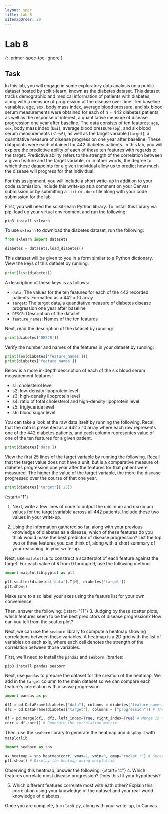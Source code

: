 ```yaml
---
layout: spec
title: Lab 8
sitemapOrder: 20
---
```


Lab 8
==========================
{: .primer-spec-toc-ignore }


## Task
In this lab, you will engage in some exploratory data analysis on a public dataset hosted by scikit-learn, known as the diabetes dataset. This dataset tracks demographic and medical information of patients with diabetes, along with a measure of progression of the disease over time. Ten baseline variables, age, sex, body mass index, average blood pressure, and six blood serum measurements were obtained for each of n = 442 diabetes patients, as well as the response of interest, a quantitative measure of disease progression one year after baseline. The data consists of ten features: `age`, `sex`, body mass index (`bmi`), average blood pressure (`bp`), and six blood serum measurements (`s1`-`s6`), as well as the target variable (`target`), a quantitative measure of disease progression one year after baseline. These datapoints were each obtained for 442 diabetes patients. In this lab, you will explore the predictive ability of each of these ten features with regards to the target. Predictive ability refers to the strength of the correlation between a given feature and the target variable, or in other words, the degree to which these datapoints for a given individual allow us to predict how much the disease will progress for that individual.

For this assignment, you will include a short write-up in addition to your code submission. Include this write-up as a comment on your Canvas submission or by submitting a `.txt` or `.docx` file along with your code submission for the lab.

First, you will need the scikit-learn Python library. To install this library via pip, load up your virtual environment and run the following:

```console
pip3 install sklearn
```

To use `sklearn` to download the diabetes dataset, run the following:

```python
from sklearn import datasets

diabetes = datasets.load_diabetes()
```

This dataset will be given to you in a form similar to a Python dictionary. View the keys of this dataset by running:

```python
print(list(diabetes))
```

A description of these keys is as follows:

* `data`: The values for the ten features for each of the 442 recorded patients. Formatted as a 442 x 10 array
* `target`: The target data, a quantitative measure of diabetes disease progression one year after baseline
* `DESCR`: Description of the dataset
* `feature_names`: Names of the ten features

Next, read the description of the dataset by running:
```python
print(diabetes['DESCR'])
```

Verify the number and names of the features in your dataset by running:
```python
print(len(diabetes['feature_names']))
print(diabetes['feature_names'])
```

Below is a more in-depth description of each of the six blood serum measurement features:

* s1: cholesterol level
* s2: low-density lipoprotein level
* s3: high-density lipoprotein level
* s4: ratio of total cholesterol and high-density lipoprotein level
* s5: triglyceride level
* s6: blood sugar level

You can take a look at the raw data itself by running the following. Recall that the data is presented as a 442 x 10 array where each row represents one of the 442 diabetes patients, and each column representes value of one of the ten features for a given patient.
```python
print(diabetes['data'])
```

View the first 25 lines of the target variable by running the following. Recall that the target value does not have a unit, but is a comparative measure of diabetes progression one year after the features for that patient were measured. The higher the value of the target variable, the more the disease progressed over the course of that one year.
```python
print(diabetes['target'][:25])
```
{:start="1"}
1. Next, write a few lines of code to output the minimum and maximum values for the target variable across all 442 patients. Include these two values in your write-up.

2. Using the information gathered so far, along with your previous knowledge of diabetes as a disease, which of these features do you think would make the best predictor of disease progression? List the top two or three features you can think of, along with a short summary of your reasoning, in your write-up.

Next, use `matplotlib` to construct a scatterplot of each feature against the target. For each value of `N` from 0 through 9, use the following method:

```python
import matplotlib.pyplot as plt

plt.scatter(diabetes['data'].T[N], diabetes['target'])
plt.show()
```

Make sure to also label your axes using the feature list for your own convenience. 

Then, answer the following:
{:start="11"}
3. Judging by these scatter plots, which features seem to be the best predictors of disease progression? How can you tell from the scatterplot?

Next, we can use the `seaborn` library to compute a heatmap showing correlations between these variables. A heatmap is a 2D grid with the list of variables on each axis, where each cell denotes the strength of the correlation between those variables.

First, we'll need to install the `pandas` and `seaborn` libraries:
```console
pip3 install pandas seaborn
```

Next, use `pandas` to prepare the dataset for the creation of the heatmap. We add in the `target` column to the main dataset so we can compare each feature's correlation with disease progression.
```python
import pandas as pd

df1 = pd.DataFrame(diabetes["data"], columns = diabetes['feature_names']) # The ten features
df2 = pd.DataFrame(diabetes["target"], columns = ["progression"]) # The target variable (progression)

df = pd.merge(df1, df2, left_index=True, right_index=True) # Merge in the target column
corr = df.corr() # Generate the correlation matrix
```

Then, use the `seaborn` library to generate the heatmap and display it with `matplotlib`.
```python
import seaborn as sns

ax_heatmap = sns.heatmap(corr, vmax=1, vmin=0, cmap="rocket_r") # Generate the heatmap
plt.show() # Display the heatmap using matplotlib
```

Observing this heatmap, answer the following:
{:start="4"}
4. Which features correlate most disease progression? Does this fit your hypothesis?

5. Which different features correlate most with eath other? Explain this correlation using your knowledge of the dataset and your real-world knowledge of diabetes.

Once you are complete, turn `lab8.py`, along with your write-up, to Canvas.
